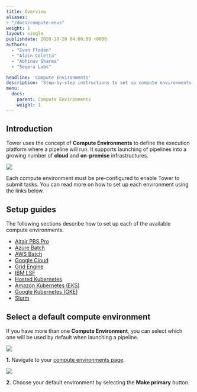 ```yaml
---
title: Overview
aliases:
- "/docs/compute-envs"
weight: 1
layout: single
publishdate: 2020-10-20 04:00:00 +0000
authors:
  - "Evan Floden"
  - "Alain Coletta"
  - "Abhinav Sharma"
  - "Seqera Labs"

headline: 'Compute Environments'
description: 'Step-by-step instructions to set up compute environments in Nextflow Tower.'
menu:
  docs:
    parent: Compute Environments
    weight: 1
---
```


## Introduction

Tower uses the concept of **Compute Environments** to define the execution platform where a pipeline will run. It supports launching of pipelines into a growing number of **cloud** and **on-premise** infrastructures.

![](/uploads/2021/02/compute_env_platforms.png)

Each compute environment must be pre-configured to enable Tower to submit tasks. You can read more on how to set up each environment using the links below.

## Setup guides

The following sections describe how to set up each of the available compute environments.

* [Altair PBS Pro](/compute_altair-pbs-pro/)
* [Azure Batch](/compute_azure-batch/)
* [AWS Batch](/compute_aws-batch/)
* [Google Cloud](/compute_google-cloud/)
* [Grid Engine](/compute_grid-engine/)
* [IBM LSF](/compute_lsf/)
* [Hosted Kubernetes](/compute_k8s/)
* [Amazon Kubernetes (EKS)](/compute_eks/)
* [Google Kubernetes (GKE)](/compute_gke/)
* [Slurm](/compute_slurm/)

## Select a default compute environment

If you have more than one **Compute Environment**, you can select which one will be used by default when launching a pipeline.

![](/uploads/2020/09/aws_new_env.png)

**1.** Navigate to your [compute environments page](https://tower.nf/compute-envs).

![](/uploads/2020/10/compute_env_make_primary.png)

**2.** Choose your default environment by selecting the **Make primary** button.   

